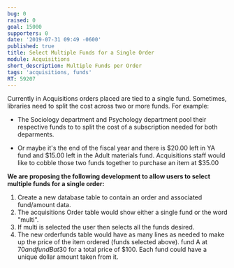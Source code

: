 ```yaml
---
bug: 0
raised: 0
goal: 15000
supporters: 0
date: '2019-07-31 09:49 -0600'
published: true
title: Select Multiple Funds for a Single Order
module: Acquisitions
short_description: Multiple Funds per Order
tags: 'acquisitions, funds'
RT: 59207
---
```

Currently in Acquisitions orders placed are tied to a single fund.  Sometimes, libraries need to split the cost across two or more funds.  For example:

- The Sociology department and Psychology department pool their respective funds to to split the cost of a subscription needed for both deparments.

- Or maybe it's the end of the fiscal year and there is $20.00 left in YA fund and $15.00 left in the Adult materials fund.  Acquisitions staff would like to cobble those two funds together to purchase an item at $35.00


**We are proposing the following development to allow users to select multiple funds for a single order:**
1. Create a new database table to contain an order and associated fund/amount data.
2. The acquisitions Order table would show either a single fund or the word "multi". 
3. If multi is selected the user then selects all the funds desired.
4. The new orderfunds table would have as many lines as needed to make up the price of the item ordered (funds selected above).  fund A at $70 and fund B at 30$ for a total price of $100.  Each fund could have a unique dollar amount taken from it.
